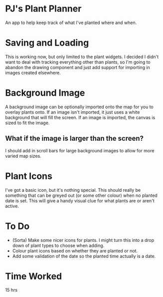 # PJ's Plant Planner

An app to help keep track of what I've planted where and when.

# Saving and Loading

This is working now, but only limited to the plant widgets. I decided I didn't want to deal with
tracking everything other than plants, so I'm going to abandon the drawing component
and just add support for importing in images created elsewhere.

# Background Image

A background image can be optionally imported onto the map for you to overlay plants onto.
If an image isn't imported, it just uses a white background that will fill the screen. If
an image is imported, the canvas is sized to fit the image.

## What if the image is larger than the screen?

I should add in scroll bars for large background images to allow for more varied map sizes.

# Plant Icons

I've got a basic icon, but it's nothing special. This should really be something that
can be greyed out (or some other colour)  when no planted date is set. This will give a
handy visual clue for what plants are or aren't active.

# To Do

- (Sorta) Make some nicer icons for plants. I might turn this into a drop down of plant types to
choose when adding.
- Colour plant icons based on whether they are planted or not.
- Add some validation of the date so the planted time actually is a date.

# Time Worked

15 hrs

